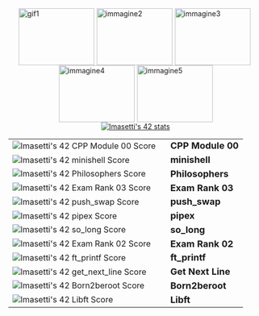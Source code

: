 <div style="display: flex; justify-content: center; flex-wrap: wrap;">
  <img src="https://media.giphy.com/media/v1.Y2lkPTc5MGI3NjExcHo4OWxuajh0ajl1NThsZXlid3h2ZjZxZWN2dzNlZzhlcXIxNHQwayZlcD12MV9pbnRlcm5hbF9naWZfYnlfaWQmY3Q9Zw/wcgn5fVDjvR7pdvz4C/giphy.gif" alt="gif1" style="width: 150px; height: 113px; margin-right: 5px;">
  <img src="https://media.giphy.com/media/v1.Y2lkPTc5MGI3NjExeGVmYzN2NWZyZ3V2MXN1ajFsam41eHRteGtrcjVybXlubnl0Mm5waSZlcD12MV9pbnRlcm5hbF9naWZfYnlfaWQmY3Q9Zw/eCqFYAVjjDksg/giphy.gif" alt="immagine2" style="width: 150px; height: 113px; margin-right: 5px;">
  <img src="https://media.giphy.com/media/v1.Y2lkPTc5MGI3NjExNThhdmkyeXMxbDVweWV4MzJvd2JvczFlMG5ycGNoMDAyY2MxZWpnMiZlcD12MV9pbnRlcm5hbF9naWZfYnlfaWQmY3Q9Zw/scZPhLqaVOM1qG4lT9/giphy.gif" alt="immagine3" style="width: 150px; height: 113px; margin-right: 5px;">
  <img src="https://media.giphy.com/media/v1.Y2lkPTc5MGI3NjExNWx5MW9yZ2hxY3J4NmE2ZTZ2Ym1pZGIyczFlbnJqOTQxd2lseW9oMyZlcD12MV9pbnRlcm5hbF9naWZfYnlfaWQmY3Q9Zw/zOvBKUUEERdNm/giphy.gif" alt="immagine4" style="width: 150px; height: 113px; margin-right: 5px;">
  <img src="https://media.giphy.com/media/v1.Y2lkPTc5MGI3NjExYXFtbWpleXQ2dG41Znpuem9tMmUxY2VsenJweW5qNHdnOWFkcTZidiZlcD12MV9pbnRlcm5hbF9naWZfYnlfaWQmY3Q9Zw/3oKIPnAiaMCws8nOsE/giphy.gif" alt="immagine5" style="width: 150px; height: 113px;">
</div>


<!--
**luke9790/luke9790** is a ✨ _special_ ✨ repository because its `README.md` (this file) appears on your GitHub profile.

Here are some ideas to get you started:

- 🔭 I’m currently working on ...
- 🌱 I’m currently learning ...
- 👯 I’m looking to collaborate on ...
- 🤔 I’m looking for help with ...
- 💬 Ask me about ...
- 📫 How to reach me: ...
- 😄 Pronouns: ...
- ⚡ Fun fact: ...
-->
<div align="center">
<a href="https://github.com/oakoudad/badge42"><img src="https://badge.mediaplus.ma/colorfulwaves/lmasetti?1337Badge=off&UM6P=off" alt="lmasetti's 42 stats" /></a>

<div style="display: flex; justify-content: center; flex-wrap: wrap;">
  <table style="border: none; border-collapse: collapse;">
    <tr>
      <td style="padding-right: 20px;">
        <img src="https://badge42.vercel.app/api/v2/clkl05qz4000608kuyb5x6j3r/project/3148282" alt="lmasetti's 42 CPP Module 00 Score" />
      </td>
      <td style="font-size: 18px; font-weight: bold;">
        CPP Module 00
      </td>
    </tr>
    <tr>
      <td style="padding-right: 20px;">
        <img src="https://badge42.vercel.app/api/v2/clkl05qz4000608kuyb5x6j3r/project/2983142" alt="lmasetti's 42 minishell Score" />
      </td>
      <td style="font-size: 18px; font-weight: bold;">
        minishell
      </td>
    </tr>
    <tr>
      <td style="padding-right: 20px;">
        <img src="https://badge42.vercel.app/api/v2/clkl05qz4000608kuyb5x6j3r/project/2983140" alt="lmasetti's 42 Philosophers Score" />
      </td>
      <td style="font-size: 18px; font-weight: bold;">
        Philosophers
      </td>
    </tr>
    <tr>
      <td style="padding-right: 20px;">
        <img src="https://badge42.vercel.app/api/v2/clkl05qz4000608kuyb5x6j3r/project/3001005" alt="lmasetti's 42 Exam Rank 03 Score" />
      </td>
      <td style="font-size: 18px; font-weight: bold;">
        Exam Rank 03
      </td>
    </tr>
    <tr>
      <td style="padding-right: 20px;">
        <img src="https://badge42.vercel.app/api/v2/clkl05qz4000608kuyb5x6j3r/project/2894131" alt="lmasetti's 42 push_swap Score" />
      </td>
      <td style="font-size: 18px; font-weight: bold;">
        push_swap
      </td>
    </tr>
    <tr>
      <td style="padding-right: 20px;">
        <img src="https://badge42.vercel.app/api/v2/clkl05qz4000608kuyb5x6j3r/project/2894223" alt="lmasetti's 42 pipex Score" />
      </td>
      <td style="font-size: 18px; font-weight: bold;">
        pipex
      </td>
    </tr>
      <td style="padding-right: 20px;">
        <img src="https://badge42.vercel.app/api/v2/clkl05qz4000608kuyb5x6j3r/project/2894219" alt="lmasetti's 42 so_long Score" />
      </td>
      <td style="font-size: 18px; font-weight: bold;">
        so_long
      </td>
    </tr>
    <tr>
      <td style="padding-right: 20px;">
        <img src="https://badge42.vercel.app/api/v2/clkl05qz4000608kuyb5x6j3r/project/2928661" alt="lmasetti's 42 Exam Rank 02 Score" />
      </td>
      <td style="font-size: 18px; font-weight: bold;">
        Exam Rank 02
      </td>
    </tr>    
    <tr>
    <tr>
      <td style="padding-right: 20px;">
        <img src="https://badge42.vercel.app/api/v2/clkl05qz4000608kuyb5x6j3r/project/2843606" alt="lmasetti's 42 ft_printf Score" />
      </td>
      <td style="font-size: 18px; font-weight: bold;">
        ft_printf
      </td>
    </tr>
    <tr>
      <td style="padding-right: 20px;">
        <img src="https://badge42.vercel.app/api/v2/clkl05qz4000608kuyb5x6j3r/project/2843607" alt="lmasetti's 42 get_next_line Score" />
      </td>
      <td style="font-size: 18px; font-weight: bold;">
        Get Next Line
      </td>
    </tr>    
    <tr>
    <tr>
      <td style="padding-right: 20px;">
        <img src="https://badge42.vercel.app/api/v2/clkl05qz4000608kuyb5x6j3r/project/2843608" alt="lmasetti's 42 Born2beroot Score" />
      </td>
      <td style="font-size: 18px; font-weight: bold;">
        Born2beroot
      </td>
    </tr>
    <tr>
      <td style="padding-right: 20px;">
        <img src="https://badge42.vercel.app/api/v2/clkl05qz4000608kuyb5x6j3r/project/2817523" alt="lmasetti's 42 Libft Score" />
      </td>
      <td style="font-size: 18px; font-weight: bold;">
        Libft
      </td>
    </tr>
  </table>
</div>
